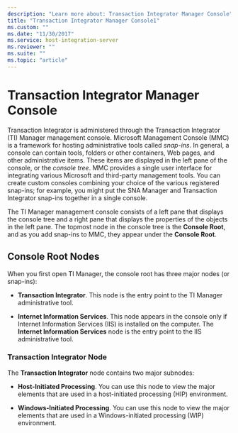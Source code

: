 ```yaml
---
description: "Learn more about: Transaction Integrator Manager Console"
title: "Transaction Integrator Manager Console1"
ms.custom: ""
ms.date: "11/30/2017"
ms.service: host-integration-server
ms.reviewer: ""
ms.suite: ""
ms.topic: "article"
---
```

# Transaction Integrator Manager Console
Transaction Integrator is administered through the Transaction Integrator (TI) Manager management console. Microsoft Management Console (MMC) is a framework for hosting administrative tools called *snap-ins*. In general, a console can contain tools, folders or other containers, Web pages, and other administrative items. These items are displayed in the left pane of the console, or the *console tree*. MMC provides a single user interface for integrating various Microsoft and third-party management tools. You can create custom consoles combining your choice of the various registered snap-ins; for example, you might put the SNA Manager and Transaction Integrator snap-ins together in a single console.  
  
 The TI Manager management console consists of a left pane that displays the console tree and a right pane that displays the properties of the objects in the left pane. The topmost node in the console tree is the **Console Root**, and as you add snap-ins to MMC, they appear under the **Console Root**.  
  
## Console Root Nodes  
 When you first open TI Manager, the console root has three major nodes (or snap-ins):  
  
-   **Transaction Integrator**. This node is the entry point to the TI Manager administrative tool.  
  
-   **Internet Information Services**. This node appears in the console only if Internet Information Services (IIS) is installed on the computer. The **Internet Information Services** node is the entry point to the IIS administrative tool.  
  
### Transaction Integrator Node  
 The **Transaction Integrator** node contains two major subnodes:  
  
-   **Host-Initiated Processing**. You can use this node to view the major elements that are used in a host-initiated processing (HIP) environment.  
  
-   **Windows-Initiated Processing**. You can use this node to view the major elements that are used in a Windows-initiated processing (WIP) environment.  
